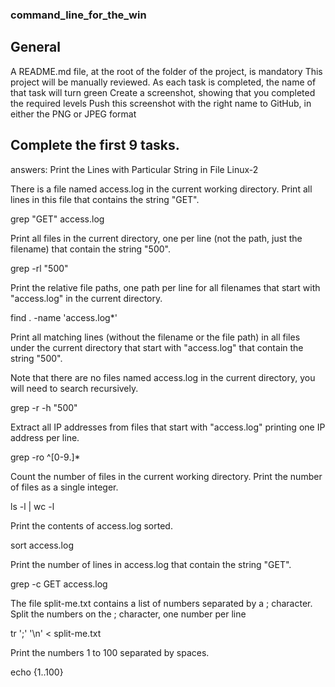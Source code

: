 ### command_line_for_the_win
 ## General
 A README.md file, at the root of the folder of the project, is mandatory
 This project will be manually reviewed.
 As each task is completed, the name of that task will turn green
 Create a screenshot, showing that you completed the required levels
 Push this screenshot with the right name to GitHub, in either the PNG or JPEG format
## Complete the first 9 tasks.

answers: 
Print the Lines with Particular String in File Linux-2

There is a file named access.log in the current working directory. Print all lines in this file that contains the string "GET".

grep  "GET" access.log 

Print all files in the current directory, one per line (not the path, just the filename) that contain the string "500".

grep -rl "500"

Print the relative file paths, one path per line for all filenames that start with "access.log" in the current directory.

find . -name 'access.log*'

Print all matching lines (without the filename or the file path) in all files under the current directory that start with "access.log" that contain the string "500".

Note that there are no files named access.log in the current directory, you will need to search recursively.

 grep -r -h "500"

 Extract all IP addresses from files that start with "access.log" printing one IP address per line.

 grep -ro ^[0-9.]*

 Count the number of files in the current working directory. Print the number of files as a single integer.

 ls -l | wc -l

Print the contents of access.log sorted.

 sort access.log

Print the number of lines in access.log that contain the string "GET".

 grep -c GET access.log

  The file split-me.txt contains a list of numbers separated by a ; character.
Split the numbers on the ; character, one number per line

tr ';' '\n' < split-me.txt


Print the numbers 1 to 100 separated by spaces.

echo {1..100}
